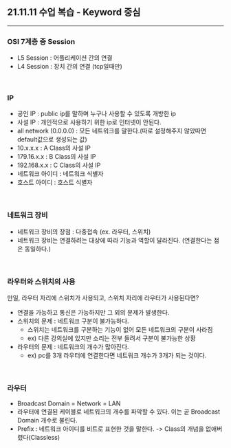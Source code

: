 ## 21.11.11 수업 복습 - Keyword 중심
---

### __OSI 7계층 중 Session__
+ L5 Session : 어플리케이션 간의 연결
+ L4 Session : 장치 간의 연결 (tcp일때만)

<br>

### __IP__
+ 공인 IP : public ip를 말하며 누구나 사용할 수 있도록 개방한 ip
+ 사설 IP : 개인적으로 사용하기 위한 ip로 인터넷이 안된다.
+ all network (0.0.0.0) : 모든 네트워크를 말한다.(따로 설정해주지 않았따면 default값으로 생성되는 값)
+ 10.x.x.x : A Class의 사설 IP
+ 179.16.x.x : B Class의 사설 IP
+ 192.168.x.x : C Class의 사설 IP
+ 네트워크 아이디 : 네트워크 식별자
+ 호스트 아이디 : 호스트 식별자

<br>

### __네트워크 장비__
+ 네트워크 장비의 장점 : 다중접속 (ex. 라우터, 스위치)
+ 네트워크 장비는 연결하려는 대상에 따라 기능과 역할이 달라진다. (연결한다는 점은 동일하다.)

<br>

### __라우터와 스위치의 사용__
만일, 라우터 자리에 스위치가 사용되고, 스위치 자리에 라우터가 사용된다면?
+ 연결을 가능하고 통신은 가능하지만 그 외의 문제가 발생한다.
+ 스위치의 문제 : 네트워크 구분이 불가능하다.
  + 스위치는 네트워크를 구분하는 기능이 없어 모든 네트워크의 구분이 사라짐
  + ex) 다른 강의실에 있지만 소리는 전부 들려서 구분이 불가능한 상황
+ 라우터의 문제 : 네트워크의 개수가 많아진다.
  + ex) pc를 3개 라우터에 연결한다면 네트워크 개수가 3개가 되는 것이다.

<br>

### __라우터__
+ Broadcast Domain = Network = LAN
+ 라우터에 연결된 케이블로 네트워크의 개수를 파악할 수 있다. 이는 곧 Broadcast Domain 개수로 불린다.
+ Prefix : 네트워크 아이디를 비트로 표현한 것을 말한다. -> Class의 개념을 없애버렸다(Classless)